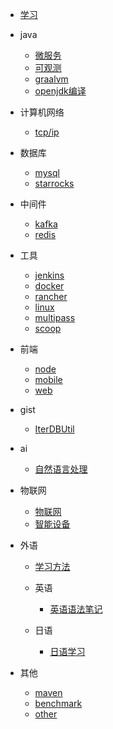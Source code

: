 * [学习](docs/学习.md)

* java
    * [微服务](docs/微服务.md)
    * [可观测](docs/可观测/可观测.md)
    * [graalvm](docs/graalvm.md)
    * [openjdk编译](docs/openjdk/openjdk_index.md)

* 计算机网络
    * [tcp/ip](docs/网络/tcp_ip.md)

* 数据库
    * [mysql](docs/mysql.md)
    * [starrocks](docs/starrocks.md)

* 中间件
    * [kafka](docs/kafka.md)
    * [redis](docs/redis.md)

[//]: # (  * [zookeeper]&#40;docs/zookeeper.md&#41;)

* 工具
    * [jenkins](docs/jenkins.md)
    * [docker](docs/docker.md)
    * [rancher](docs/rancher.md)
    * [linux](docs/linux.md)
    * [multipass](docs/multipass/multipass.md)
    * [scoop](docs/scoop/scoop.md)

* 前端
    * [node](docs/前端/node.md)
    * [mobile](docs/前端/移动端.md)
    * [web](docs/前端/web端.md)

* gist
    * [IterDBUtil](docs/gist/iterdb.md)

* ai
    * [自然语言处理](docs/ai/自然语言识别/自然语言识别.md)

* 物联网
    * [物联网](docs/物联网/物联网.md)
    * [智能设备](docs/物联网/智能设备.md)
* 外语
  * [学习方法](docs/外语/学习方法.md)
  * 英语
       * [英语语法笔记](docs/外语/英语/语法.md)
    
  * 日语
    * [日语学习](docs/外语/日语/学习方法.md)

* 其他
    * [maven](docs/maven.md)
    * [benchmark](docs/benchmark.md)
    * [other](docs/other.md)
    
